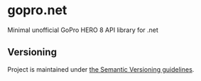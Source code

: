 # gopro.net

Minimal unofficial GoPro HERO 8 API library for .net

## Versioning

Project is maintained under [the Semantic Versioning guidelines](http://semver.org/).